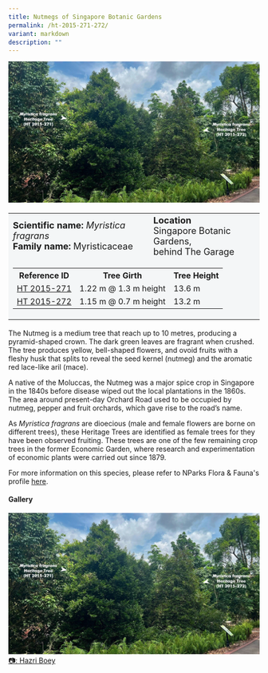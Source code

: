 ```yaml
---
title: Nutmegs of Singapore Botanic Gardens
permalink: /ht-2015-271-272/
variant: markdown
description: ""
---
```

<div class="isomer-image-wrapper">
<img src="/images/Heritage_trees_photos/myrfra_ht2015-271-272_habit.jpg">
</div><table style="minWidth: 100px; font-size: 18px; background: #F4F6F7">
<tbody><tr>
<td rowspan="1" colspan="1">
<strong>Scientific name:</strong> <em>Myristica fragrans</em> 
<br><strong>Family name: </strong>Myristicaceae
</td>
<td rowspan="1" colspan="1">
<strong>Location</strong>
<br>Singapore Botanic Gardens,<br>behind The Garage
</td>
</tr>
<tr><td rowspan="1" colspan="3">
<table style="minWidth: 100px; font-size: 16px;">
<tbody>
<tr>
 <th>Reference ID</th>
 <th>Tree Girth</th>
 <th>Tree Height</th>
</tr>
<tr>
 <td><a href="https://www.onemap.gov.sg/?lat=1.4073399999964449&amp;lng=103.98852599999908">HT 2015-271</a></td>
 <td>1.22 m @ 1.3 m height</td>
 <td>13.6 m</td>
</tr>
<tr>
 <td><a href="https://www.onemap.gov.sg/?lat=1.4073399999964449&amp;lng=103.98852599999908">HT 2015-272</a></td>
 <td>1.15 m @ 0.7 m height</td>
 <td>13.2 m</td>
</tr></tbody>
</table>
</td></tr></tbody></table>
<p>The Nutmeg is a medium tree that reach up to 10 metres, producing a pyramid-shaped crown. The dark green leaves are fragrant when crushed. The tree produces yellow, bell-shaped flowers, and ovoid fruits with a fleshy husk that splits to reveal the seed kernel (nutmeg) and the aromatic red lace-like aril (mace).</p>

<p>A native of the Moluccas, the Nutmeg was a major spice crop in Singapore in the 1840s before disease wiped out the local plantations in the 1860s. The area around present-day Orchard Road used to be occupied by nutmeg, pepper and fruit orchards, which gave rise to the road’s name.</p>

<p>As <em>Myristica fragrans</em> are dioecious (male and female flowers are borne on different trees), these Heritage Trees are identified as female trees for they have been observed fruiting. These trees are one of the few remaining crop trees in the former Economic Garden, where research and experimentation of economic plants were carried out since 1879.</p>

<p>For more information on this species, please refer to NParks Flora &amp; Fauna's profile <a href="https://www.nparks.gov.sg/florafaunaweb/flora/3/0/3037">here</a>.</p>

<h4><b>Gallery</b></h4>
<div class="isomer-card-grid">
<a href="/images/Heritage_trees_photos/myrfra_ht2015-271-272_habit.jpg" class="isomer-card">
<div class="isomer-card-image">
<div class="isomer-image-wrapper"><img src="/images/Heritage_trees_photos/myrfra_ht2015-271-272_habit.jpg"></div></div>
<div class="isomer-card-body"><div class="isomer-card-description">📷: Hazri Boey</div></div></a><br></div>